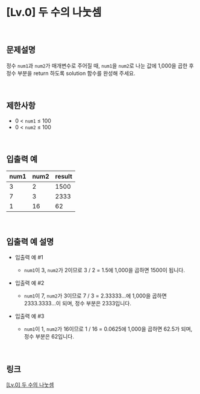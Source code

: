 # [Lv.0] 두 수의 나눗셈

<br>

## 문제설명
정수 `num1`과 `num2`가 매개변수로 주어질 때, `num1`을 `num2`로 나눈 값에 1,000을 곱한 후 정수 부분을 return 하도록 solution 함수를 완성해 주세요.

<br>

## 제한사항
- 0 < `num1` ≤ 100
- 0 < `num2` ≤ 100

<br>

## 입출력 예
| num1 | num2 | result |
|---|---|---|
| 3 | 2 | 1500 |
| 7 | 3 | 2333 |
| 1 | 16 | 62 |

<br>

## 입출력 예 설명
- 입출력 예 #1
    - `num1`이 3, `num2`가 2이므로 3 / 2 = 1.5에 1,000을 곱하면 1500이 됩니다.

- 입출력 예 #2
    - `num1`이 7, `num2`가 3이므로 7 / 3 = 2.33333...에 1,000을 곱하면 2333.3333...이 되며, 정수 부분은 2333입니다.

- 입출력 예 #3
    - `num1`이 1, `num2`가 16이므로 1 / 16 = 0.0625에 1,000을 곱하면 62.5가 되며, 정수 부분은 62입니다.

<br>

## 링크
[[Lv.0] 두 수의 나눗셈](https://school.programmers.co.kr/learn/courses/30/lessons/120806)
